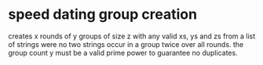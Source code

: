 # speed dating group creation
 creates x rounds of y groups of size z with any valid xs, ys and zs from a list of strings were no two strings occur in a group twice over all rounds.  the group count y must be a valid prime power to guarantee no duplicates.
